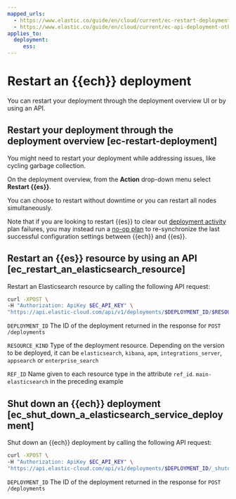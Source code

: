 ```yaml
---
mapped_urls:
  - https://www.elastic.co/guide/en/cloud/current/ec-restart-deployment.html
  - https://www.elastic.co/guide/en/cloud/current/ec-api-deployment-other.html
applies_to:
  deployment:
     ess:
---
```


# Restart an {{ech}} deployment

You can restart your deployment through the deployment overview UI or by using an API.

## Restart your deployment through the deployment overview [ec-restart-deployment]

You might need to restart your deployment while addressing issues, like cycling garbage collection.

On the deployment overview, from the **Action** drop-down menu select **Restart {{es}}**.

You can choose to restart without downtime or you can restart all nodes simultaneously.

Note that if you are looking to restart {{es}} to clear out [deployment activity](../../../deploy-manage/deploy/elastic-cloud/keep-track-of-deployment-activity.md) plan failures, you may instead run a [no-op plan](../../../troubleshoot/monitoring/deployment-health-warnings.md) to re-synchronize the last successful configuration settings between {{ech}} and {{es}}.

## Restart an {{es}} resource by using an API [ec_restart_an_elasticsearch_resource]

Restart an Elasticsearch resource by calling the following API request:

```sh
curl -XPOST \
-H "Authorization: ApiKey $EC_API_KEY" \
"https://api.elastic-cloud.com/api/v1/deployments/$DEPLOYMENT_ID/$RESOURCE_KIND/$REF_ID/_restart"
```

`DEPLOYMENT_ID`  The ID of the deployment returned in the response for `POST /deployments`

`RESOURCE_KIND`  Type of the deployment resource. Depending on the version to be deployed, it can be `elasticsearch`, `kibana`, `apm`, `integrations_server`, `appsearch` or `enterprise_search`

`REF_ID`  Name given to each resource type in the attribute `ref_id`. `main-elasticsearch` in the preceding example

## Shut down an {{ech}} deployment [ec_shut_down_a_elasticsearch_service_deployment]

Shut down an {{ech}} deployment by calling the following API request:

```sh
curl -XPOST \
-H "Authorization: ApiKey $EC_API_KEY" \
"https://api.elastic-cloud.com/api/v1/deployments/$DEPLOYMENT_ID/_shutdown"
```

`DEPLOYMENT_ID`  The ID of the deployment returned in the response for `POST /deployments`

